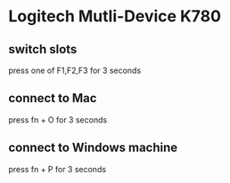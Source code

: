 # Logitech Mutli-Device K780

## switch slots

press one of F1,F2,F3 for 3 seconds

## connect to Mac

press fn + O for 3 seconds

## connect to Windows machine

press fn  + P for 3 seconds

